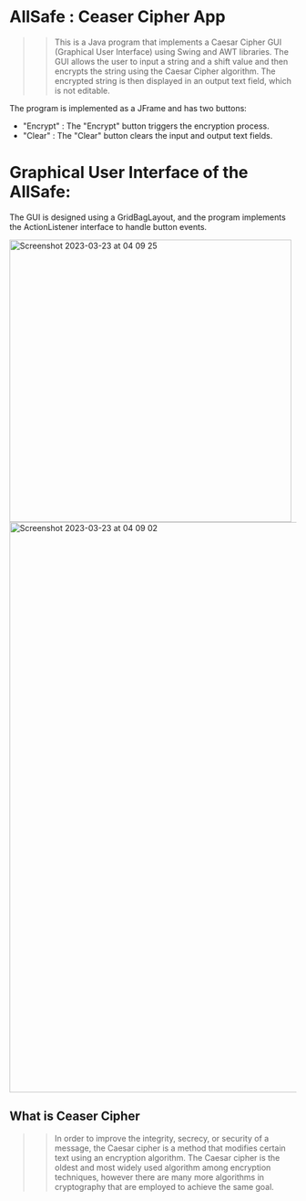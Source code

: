 # AllSafe : Ceaser Cipher App

>>This is a Java program that implements a Caesar Cipher GUI (Graphical User Interface) using Swing and AWT libraries. The GUI allows the user to input a string and a shift value and then encrypts the string using the Caesar Cipher algorithm. The encrypted string is then displayed in an output text field, which is not editable.

The program is implemented as a JFrame and has two buttons:
  - "Encrypt" : The "Encrypt" button triggers the encryption process.
  - "Clear"   : The "Clear" button clears the input and output text fields.

# Graphical User Interface of the AllSafe:

The GUI is designed using a GridBagLayout, and the program implements the ActionListener interface to handle button events.

<img width="495" alt="Screenshot 2023-03-23 at 04 09 25" src="https://user-images.githubusercontent.com/42433776/227156013-2afd06d3-9b37-4fa6-bff6-534596aa755c.png">

<img width="1000" alt="Screenshot 2023-03-23 at 04 09 02" src="https://user-images.githubusercontent.com/42433776/227155988-57f4ce59-4748-4a79-b14c-cc2e10b6644b.png">

## What is Ceaser Cipher
>> In order to improve the integrity, secrecy, or security of a message, the Caesar cipher is a method that modifies certain text using an encryption
 algorithm. The Caesar cipher is the oldest and most widely used algorithm among encryption techniques, however there are many more algorithms in cryptography that are employed to achieve the same goal.
